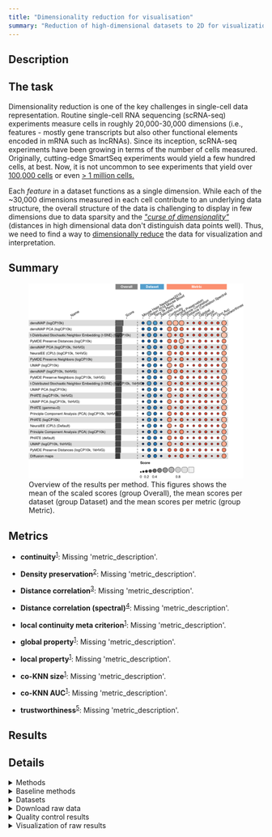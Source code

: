 ```yaml
---
title: "Dimensionality reduction for visualisation"
summary: "Reduction of high-dimensional datasets to 2D for visualization & interpretation"
---
```


<script src="index_files/libs/htmlwidgets-1.6.1/htmlwidgets.js"></script>
<link href="index_files/libs/datatables-css-0.0.0/datatables-crosstalk.css" rel="stylesheet" />
<script src="index_files/libs/datatables-binding-0.27/datatables.js"></script>
<script src="index_files/libs/jquery-3.6.0/jquery-3.6.0.min.js"></script>
<link href="index_files/libs/dt-core-1.12.1/css/jquery.dataTables.min.css" rel="stylesheet" />
<link href="index_files/libs/dt-core-1.12.1/css/jquery.dataTables.extra.css" rel="stylesheet" />
<script src="index_files/libs/dt-core-1.12.1/js/jquery.dataTables.min.js"></script>
<link href="index_files/libs/dt-ext-select-1.12.1/css/select.dataTables.min.css" rel="stylesheet" />
<script src="index_files/libs/dt-ext-select-1.12.1/js/dataTables.select.min.js"></script>
<link href="index_files/libs/dt-ext-searchpanes-1.12.1/css/searchPanes.dataTables.min.css" rel="stylesheet" />
<script src="index_files/libs/dt-ext-searchpanes-1.12.1/js/dataTables.searchPanes.min.js"></script>
<script src="index_files/libs/jszip-1.12.1/jszip.min.js"></script>
<link href="index_files/libs/dt-ext-buttons-1.12.1/css/buttons.dataTables.min.css" rel="stylesheet" />
<script src="index_files/libs/dt-ext-buttons-1.12.1/js/dataTables.buttons.min.js"></script>
<script src="index_files/libs/dt-ext-buttons-1.12.1/js/buttons.html5.min.js"></script>
<script src="index_files/libs/dt-ext-buttons-1.12.1/js/buttons.colVis.min.js"></script>
<script src="index_files/libs/dt-ext-buttons-1.12.1/js/buttons.print.min.js"></script>
<link href="index_files/libs/crosstalk-1.2.0/css/crosstalk.min.css" rel="stylesheet" />
<script src="index_files/libs/crosstalk-1.2.0/js/crosstalk.min.js"></script>
<script src="index_files/libs/kePrint-0.0.1/kePrint.js"></script>
<link href="index_files/libs/lightable-0.0.1/lightable.css" rel="stylesheet" />


## Description

## The task

Dimensionality reduction is one of the key challenges in single-cell data
representation. Routine single-cell RNA sequencing (scRNA-seq) experiments measure cells
in roughly 20,000-30,000 dimensions (i.e., features - mostly gene transcripts but also
other functional elements encoded in mRNA such as lncRNAs). Since its inception,
scRNA-seq experiments have been growing in terms of the number of cells measured.
Originally, cutting-edge SmartSeq experiments would yield a few hundred cells, at best.
Now, it is not uncommon to see experiments that yield over [100,000
cells](https://openproblems.bio/bibliography#tabula2018single) or even [\> 1 million
cells.](https://openproblems.bio/bibliography#cao2020human)

Each *feature* in a dataset functions as a single dimension. While each of the \~30,000
dimensions measured in each cell contribute to an underlying data structure, the overall
structure of the data is challenging to display in few dimensions due to data sparsity
and the [*"curse of
dimensionality"*](https://en.wikipedia.org/wiki/Curse_of_dimensionality) (distances in
high dimensional data don't distinguish data points well). Thus, we need to find a way
to [dimensionally reduce](https://en.wikipedia.org/wiki/Dimensionality_reduction) the
data for visualization and interpretation.

## Summary

<figure>
<img src="index.markdown_strict_files/figure-markdown_strict/summary-1.png" width="928" alt="Overview of the results per method. This figures shows the mean of the scaled scores (group Overall), the mean scores per dataset (group Dataset) and the mean scores per metric (group Metric)." />
<figcaption aria-hidden="true">Overview of the results per method. This figures shows the mean of the scaled scores (group Overall), the mean scores per dataset (group Dataset) and the mean scores per metric (group Metric).</figcaption>
</figure>

## Metrics

-   **continuity**<sup><a href="/bibliography#zhang2021pydrmetrics" target="_blank">1</a></sup>: Missing 'metric_description'.

<!-- -->

-   **Density preservation**<sup><a href="/bibliography#narayan2021assessing" target="_blank">2</a></sup>: Missing 'metric_description'.

<!-- -->

-   **Distance correlation**<sup><a href="/bibliography#schober2018correlation" target="_blank">3</a></sup>: Missing 'metric_description'.

<!-- -->

-   **Distance correlation (spectral)**<sup><a href="/bibliography#coifman2006diffusion" target="_blank">4</a></sup>: Missing 'metric_description'.

<!-- -->

-   **local continuity meta criterion**<sup><a href="/bibliography#zhang2021pydrmetrics" target="_blank">1</a></sup>: Missing 'metric_description'.

<!-- -->

-   **global property**<sup><a href="/bibliography#zhang2021pydrmetrics" target="_blank">1</a></sup>: Missing 'metric_description'.

<!-- -->

-   **local property**<sup><a href="/bibliography#zhang2021pydrmetrics" target="_blank">1</a></sup>: Missing 'metric_description'.

<!-- -->

-   **co-KNN size**<sup><a href="/bibliography#zhang2021pydrmetrics" target="_blank">1</a></sup>: Missing 'metric_description'.

<!-- -->

-   **co-KNN AUC**<sup><a href="/bibliography#zhang2021pydrmetrics" target="_blank">1</a></sup>: Missing 'metric_description'.

<!-- -->

-   **trustworthiness**<sup><a href="/bibliography#venna2001neighborhood" target="_blank">5</a></sup>: Missing 'metric_description'.

## Results

<div class="datatables html-widget html-fill-item-overflow-hidden html-fill-item" id="htmlwidget-08c849b43e52d8f22110" style="width:100%;height:auto;"></div>
<script type="application/json" data-for="htmlwidget-08c849b43e52d8f22110">{"x":{"filter":"none","vertical":false,"extensions":["Select","SearchPanes","Buttons"],"caption":"<caption>Results table of the scores per method, dataset and metric (after scaling). Use the filters to make a custom subselection of methods and datasets. The \"Overall mean\" dataset is the mean value across all datasets.<\/caption>","data":[["densMAP (logCP10k) <sup><a href=\"/bibliography#narayan2021assessing\" target=\"_blank\">2<\/a><\/sup>","densMAP (logCP10k) <sup><a href=\"/bibliography#narayan2021assessing\" target=\"_blank\">2<\/a><\/sup>","Principle Component Analysis (PCA) (logCP10k, 1kHVG) <sup><a href=\"/bibliography#pearson1901pca\" target=\"_blank\">6<\/a><\/sup>","NeuralEE (CPU) (logCP10k, 1kHVG) <sup><a href=\"/bibliography#xiong2020neuralee\" target=\"_blank\">7<\/a><\/sup>","densMAP (logCP10k) <sup><a href=\"/bibliography#narayan2021assessing\" target=\"_blank\">2<\/a><\/sup>","PyMDE Preserve Distances (logCP10k) <sup><a href=\"/bibliography#agrawal2021mde\" target=\"_blank\">8<\/a><\/sup>","densMAP PCA (logCP10k, 1kHVG) <sup><a href=\"/bibliography#narayan2021assessing\" target=\"_blank\">2<\/a><\/sup>","densMAP PCA (logCP10k) <sup><a href=\"/bibliography#narayan2021assessing\" target=\"_blank\">2<\/a><\/sup>","t-Distributed Stochastic Neighbor Embedding (t-SNE) (logCP10k, 1kHVG) <sup><a href=\"/bibliography#vandermaaten2008visualizing\" target=\"_blank\">9<\/a><\/sup>","densMAP PCA (logCP10k, 1kHVG) <sup><a href=\"/bibliography#narayan2021assessing\" target=\"_blank\">2<\/a><\/sup>","PyMDE Preserve Distances (logCP10k) <sup><a href=\"/bibliography#agrawal2021mde\" target=\"_blank\">8<\/a><\/sup>","densMAP PCA (logCP10k) <sup><a href=\"/bibliography#narayan2021assessing\" target=\"_blank\">2<\/a><\/sup>","densMAP (logCP10k, 1kHVG) <sup><a href=\"/bibliography#narayan2021assessing\" target=\"_blank\">2<\/a><\/sup>","densMAP (logCP10k) <sup><a href=\"/bibliography#narayan2021assessing\" target=\"_blank\">2<\/a><\/sup>","PHATE (logCP10k, 1kHVG) <sup><a href=\"/bibliography#moon2019visualizing\" target=\"_blank\">10<\/a><\/sup>","PyMDE Preserve Neighbors (logCP10k) <sup><a href=\"/bibliography#agrawal2021mde\" target=\"_blank\">8<\/a><\/sup>","UMAP (logCP10k) <sup><a href=\"/bibliography#mcinnes2018umap\" target=\"_blank\">11<\/a><\/sup>","PyMDE Preserve Neighbors (logCP10k, 1kHVG) <sup><a href=\"/bibliography#agrawal2021mde\" target=\"_blank\">8<\/a><\/sup>","Principle Component Analysis (PCA) (logCP10k) <sup><a href=\"/bibliography#pearson1901pca\" target=\"_blank\">6<\/a><\/sup>","UMAP PCA (logCP10k, 1kHVG) <sup><a href=\"/bibliography#mcinnes2018umap\" target=\"_blank\">11<\/a><\/sup>","t-Distributed Stochastic Neighbor Embedding (t-SNE) (logCP10k) <sup><a href=\"/bibliography#vandermaaten2008visualizing\" target=\"_blank\">9<\/a><\/sup>","NeuralEE (CPU) (Default) <sup><a href=\"/bibliography#xiong2020neuralee\" target=\"_blank\">7<\/a><\/sup>","UMAP PCA (logCP10k) <sup><a href=\"/bibliography#mcinnes2018umap\" target=\"_blank\">11<\/a><\/sup>","densMAP (logCP10k, 1kHVG) <sup><a href=\"/bibliography#narayan2021assessing\" target=\"_blank\">2<\/a><\/sup>","PHATE (logCP10k, 1kHVG) <sup><a href=\"/bibliography#moon2019visualizing\" target=\"_blank\">10<\/a><\/sup>","densMAP PCA (logCP10k) <sup><a href=\"/bibliography#narayan2021assessing\" target=\"_blank\">2<\/a><\/sup>","PHATE (gamma=0) <sup><a href=\"/bibliography#moon2019visualizing\" target=\"_blank\">10<\/a><\/sup>","PHATE (logCP10k) <sup><a href=\"/bibliography#moon2019visualizing\" target=\"_blank\">10<\/a><\/sup>","PHATE (default) <sup><a href=\"/bibliography#moon2019visualizing\" target=\"_blank\">10<\/a><\/sup>","t-Distributed Stochastic Neighbor Embedding (t-SNE) (logCP10k) <sup><a href=\"/bibliography#vandermaaten2008visualizing\" target=\"_blank\">9<\/a><\/sup>","PHATE (gamma=0) <sup><a href=\"/bibliography#moon2019visualizing\" target=\"_blank\">10<\/a><\/sup>","t-Distributed Stochastic Neighbor Embedding (t-SNE) (logCP10k) <sup><a href=\"/bibliography#vandermaaten2008visualizing\" target=\"_blank\">9<\/a><\/sup>","UMAP PCA (logCP10k) <sup><a href=\"/bibliography#mcinnes2018umap\" target=\"_blank\">11<\/a><\/sup>","PyMDE Preserve Neighbors (logCP10k, 1kHVG) <sup><a href=\"/bibliography#agrawal2021mde\" target=\"_blank\">8<\/a><\/sup>","densMAP PCA (logCP10k, 1kHVG) <sup><a href=\"/bibliography#narayan2021assessing\" target=\"_blank\">2<\/a><\/sup>","densMAP PCA (logCP10k) <sup><a href=\"/bibliography#narayan2021assessing\" target=\"_blank\">2<\/a><\/sup>","UMAP (logCP10k) <sup><a href=\"/bibliography#mcinnes2018umap\" target=\"_blank\">11<\/a><\/sup>","UMAP PCA (logCP10k, 1kHVG) <sup><a href=\"/bibliography#mcinnes2018umap\" target=\"_blank\">11<\/a><\/sup>","PHATE (logCP10k) <sup><a href=\"/bibliography#moon2019visualizing\" target=\"_blank\">10<\/a><\/sup>","densMAP (logCP10k, 1kHVG) <sup><a href=\"/bibliography#narayan2021assessing\" target=\"_blank\">2<\/a><\/sup>","PHATE (gamma=0) <sup><a href=\"/bibliography#moon2019visualizing\" target=\"_blank\">10<\/a><\/sup>","NeuralEE (CPU) (logCP10k, 1kHVG) <sup><a href=\"/bibliography#xiong2020neuralee\" target=\"_blank\">7<\/a><\/sup>","PyMDE Preserve Neighbors (logCP10k) <sup><a href=\"/bibliography#agrawal2021mde\" target=\"_blank\">8<\/a><\/sup>","UMAP (logCP10k, 1kHVG) <sup><a href=\"/bibliography#mcinnes2018umap\" target=\"_blank\">11<\/a><\/sup>","t-Distributed Stochastic Neighbor Embedding (t-SNE) (logCP10k, 1kHVG) <sup><a href=\"/bibliography#vandermaaten2008visualizing\" target=\"_blank\">9<\/a><\/sup>","PHATE (default) <sup><a href=\"/bibliography#moon2019visualizing\" target=\"_blank\">10<\/a><\/sup>","NeuralEE (CPU) (logCP10k, 1kHVG) <sup><a href=\"/bibliography#xiong2020neuralee\" target=\"_blank\">7<\/a><\/sup>","PyMDE Preserve Neighbors (logCP10k, 1kHVG) <sup><a href=\"/bibliography#agrawal2021mde\" target=\"_blank\">8<\/a><\/sup>","Principle Component Analysis (PCA) (logCP10k) <sup><a href=\"/bibliography#pearson1901pca\" target=\"_blank\">6<\/a><\/sup>","PyMDE Preserve Neighbors (logCP10k) <sup><a href=\"/bibliography#agrawal2021mde\" target=\"_blank\">8<\/a><\/sup>","PyMDE Preserve Distances (logCP10k, 1kHVG) <sup><a href=\"/bibliography#agrawal2021mde\" target=\"_blank\">8<\/a><\/sup>","PHATE (logCP10k, 1kHVG) <sup><a href=\"/bibliography#moon2019visualizing\" target=\"_blank\">10<\/a><\/sup>","PyMDE Preserve Distances (logCP10k, 1kHVG) <sup><a href=\"/bibliography#agrawal2021mde\" target=\"_blank\">8<\/a><\/sup>","UMAP (logCP10k, 1kHVG) <sup><a href=\"/bibliography#mcinnes2018umap\" target=\"_blank\">11<\/a><\/sup>","PHATE (default) <sup><a href=\"/bibliography#moon2019visualizing\" target=\"_blank\">10<\/a><\/sup>","PyMDE Preserve Distances (logCP10k) <sup><a href=\"/bibliography#agrawal2021mde\" target=\"_blank\">8<\/a><\/sup>","densMAP PCA (logCP10k, 1kHVG) <sup><a href=\"/bibliography#narayan2021assessing\" target=\"_blank\">2<\/a><\/sup>","NeuralEE (CPU) (Default) <sup><a href=\"/bibliography#xiong2020neuralee\" target=\"_blank\">7<\/a><\/sup>","PyMDE Preserve Distances (logCP10k, 1kHVG) <sup><a href=\"/bibliography#agrawal2021mde\" target=\"_blank\">8<\/a><\/sup>","UMAP PCA (logCP10k) <sup><a href=\"/bibliography#mcinnes2018umap\" target=\"_blank\">11<\/a><\/sup>","t-Distributed Stochastic Neighbor Embedding (t-SNE) (logCP10k) <sup><a href=\"/bibliography#vandermaaten2008visualizing\" target=\"_blank\">9<\/a><\/sup>","t-Distributed Stochastic Neighbor Embedding (t-SNE) (logCP10k, 1kHVG) <sup><a href=\"/bibliography#vandermaaten2008visualizing\" target=\"_blank\">9<\/a><\/sup>","Diffusion maps <sup><a href=\"/bibliography#coifman2006diffusion\" target=\"_blank\">4<\/a><\/sup>","Diffusion maps <sup><a href=\"/bibliography#coifman2006diffusion\" target=\"_blank\">4<\/a><\/sup>","Principle Component Analysis (PCA) (logCP10k, 1kHVG) <sup><a href=\"/bibliography#pearson1901pca\" target=\"_blank\">6<\/a><\/sup>","densMAP (logCP10k, 1kHVG) <sup><a href=\"/bibliography#narayan2021assessing\" target=\"_blank\">2<\/a><\/sup>","UMAP (logCP10k) <sup><a href=\"/bibliography#mcinnes2018umap\" target=\"_blank\">11<\/a><\/sup>","UMAP PCA (logCP10k, 1kHVG) <sup><a href=\"/bibliography#mcinnes2018umap\" target=\"_blank\">11<\/a><\/sup>","UMAP (logCP10k, 1kHVG) <sup><a href=\"/bibliography#mcinnes2018umap\" target=\"_blank\">11<\/a><\/sup>","NeuralEE (CPU) (logCP10k, 1kHVG) <sup><a href=\"/bibliography#xiong2020neuralee\" target=\"_blank\">7<\/a><\/sup>","Diffusion maps <sup><a href=\"/bibliography#coifman2006diffusion\" target=\"_blank\">4<\/a><\/sup>","PyMDE Preserve Neighbors (logCP10k, 1kHVG) <sup><a href=\"/bibliography#agrawal2021mde\" target=\"_blank\">8<\/a><\/sup>","t-Distributed Stochastic Neighbor Embedding (t-SNE) (logCP10k, 1kHVG) <sup><a href=\"/bibliography#vandermaaten2008visualizing\" target=\"_blank\">9<\/a><\/sup>","PyMDE Preserve Neighbors (logCP10k) <sup><a href=\"/bibliography#agrawal2021mde\" target=\"_blank\">8<\/a><\/sup>","UMAP (logCP10k) <sup><a href=\"/bibliography#mcinnes2018umap\" target=\"_blank\">11<\/a><\/sup>","UMAP PCA (logCP10k) <sup><a href=\"/bibliography#mcinnes2018umap\" target=\"_blank\">11<\/a><\/sup>","PHATE (logCP10k, 1kHVG) <sup><a href=\"/bibliography#moon2019visualizing\" target=\"_blank\">10<\/a><\/sup>","UMAP PCA (logCP10k, 1kHVG) <sup><a href=\"/bibliography#mcinnes2018umap\" target=\"_blank\">11<\/a><\/sup>","PHATE (logCP10k) <sup><a href=\"/bibliography#moon2019visualizing\" target=\"_blank\">10<\/a><\/sup>","Principle Component Analysis (PCA) (logCP10k, 1kHVG) <sup><a href=\"/bibliography#pearson1901pca\" target=\"_blank\">6<\/a><\/sup>","PHATE (gamma=0) <sup><a href=\"/bibliography#moon2019visualizing\" target=\"_blank\">10<\/a><\/sup>","PyMDE Preserve Distances (logCP10k) <sup><a href=\"/bibliography#agrawal2021mde\" target=\"_blank\">8<\/a><\/sup>","Principle Component Analysis (PCA) (logCP10k, 1kHVG) <sup><a href=\"/bibliography#pearson1901pca\" target=\"_blank\">6<\/a><\/sup>","Principle Component Analysis (PCA) (logCP10k) <sup><a href=\"/bibliography#pearson1901pca\" target=\"_blank\">6<\/a><\/sup>","UMAP (logCP10k, 1kHVG) <sup><a href=\"/bibliography#mcinnes2018umap\" target=\"_blank\">11<\/a><\/sup>","PyMDE Preserve Distances (logCP10k, 1kHVG) <sup><a href=\"/bibliography#agrawal2021mde\" target=\"_blank\">8<\/a><\/sup>","NeuralEE (CPU) (Default) <sup><a href=\"/bibliography#xiong2020neuralee\" target=\"_blank\">7<\/a><\/sup>","Principle Component Analysis (PCA) (logCP10k) <sup><a href=\"/bibliography#pearson1901pca\" target=\"_blank\">6<\/a><\/sup>","PHATE (default) <sup><a href=\"/bibliography#moon2019visualizing\" target=\"_blank\">10<\/a><\/sup>","NeuralEE (CPU) (Default) <sup><a href=\"/bibliography#xiong2020neuralee\" target=\"_blank\">7<\/a><\/sup>","PHATE (logCP10k) <sup><a href=\"/bibliography#moon2019visualizing\" target=\"_blank\">10<\/a><\/sup>","Diffusion maps <sup><a href=\"/bibliography#coifman2006diffusion\" target=\"_blank\">4<\/a><\/sup>","densMAP (logCP10k) <sup><a href=\"/bibliography#narayan2021assessing\" target=\"_blank\">2<\/a><\/sup>","densMAP PCA (logCP10k) <sup><a href=\"/bibliography#narayan2021assessing\" target=\"_blank\">2<\/a><\/sup>","PyMDE Preserve Distances (logCP10k) <sup><a href=\"/bibliography#agrawal2021mde\" target=\"_blank\">8<\/a><\/sup>","t-Distributed Stochastic Neighbor Embedding (t-SNE) (logCP10k) <sup><a href=\"/bibliography#vandermaaten2008visualizing\" target=\"_blank\">9<\/a><\/sup>","UMAP (logCP10k) <sup><a href=\"/bibliography#mcinnes2018umap\" target=\"_blank\">11<\/a><\/sup>","t-Distributed Stochastic Neighbor Embedding (t-SNE) (logCP10k, 1kHVG) <sup><a href=\"/bibliography#vandermaaten2008visualizing\" target=\"_blank\">9<\/a><\/sup>","PyMDE Preserve Neighbors (logCP10k) <sup><a href=\"/bibliography#agrawal2021mde\" target=\"_blank\">8<\/a><\/sup>","PyMDE Preserve Neighbors (logCP10k, 1kHVG) <sup><a href=\"/bibliography#agrawal2021mde\" target=\"_blank\">8<\/a><\/sup>","NeuralEE (CPU) (logCP10k, 1kHVG) <sup><a href=\"/bibliography#xiong2020neuralee\" target=\"_blank\">7<\/a><\/sup>","UMAP PCA (logCP10k) <sup><a href=\"/bibliography#mcinnes2018umap\" target=\"_blank\">11<\/a><\/sup>","densMAP (logCP10k, 1kHVG) <sup><a href=\"/bibliography#narayan2021assessing\" target=\"_blank\">2<\/a><\/sup>","UMAP PCA (logCP10k, 1kHVG) <sup><a href=\"/bibliography#mcinnes2018umap\" target=\"_blank\">11<\/a><\/sup>","UMAP (logCP10k, 1kHVG) <sup><a href=\"/bibliography#mcinnes2018umap\" target=\"_blank\">11<\/a><\/sup>","densMAP PCA (logCP10k, 1kHVG) <sup><a href=\"/bibliography#narayan2021assessing\" target=\"_blank\">2<\/a><\/sup>","PyMDE Preserve Distances (logCP10k, 1kHVG) <sup><a href=\"/bibliography#agrawal2021mde\" target=\"_blank\">8<\/a><\/sup>","NeuralEE (CPU) (Default) <sup><a href=\"/bibliography#xiong2020neuralee\" target=\"_blank\">7<\/a><\/sup>","Principle Component Analysis (PCA) (logCP10k) <sup><a href=\"/bibliography#pearson1901pca\" target=\"_blank\">6<\/a><\/sup>","PHATE (logCP10k, 1kHVG) <sup><a href=\"/bibliography#moon2019visualizing\" target=\"_blank\">10<\/a><\/sup>","Principle Component Analysis (PCA) (logCP10k, 1kHVG) <sup><a href=\"/bibliography#pearson1901pca\" target=\"_blank\">6<\/a><\/sup>","PHATE (gamma=0) <sup><a href=\"/bibliography#moon2019visualizing\" target=\"_blank\">10<\/a><\/sup>","PHATE (logCP10k) <sup><a href=\"/bibliography#moon2019visualizing\" target=\"_blank\">10<\/a><\/sup>","PHATE (default) <sup><a href=\"/bibliography#moon2019visualizing\" target=\"_blank\">10<\/a><\/sup>","Diffusion maps <sup><a href=\"/bibliography#coifman2006diffusion\" target=\"_blank\">4<\/a><\/sup>"],["Zebrafish <sup><a href=\"/bibliography#wagner2018single\" target=\"_blank\">12<\/a><\/sup>","Mouse myeloid lineage differentiation <sup><a href=\"/bibliography#olsson2016single\" target=\"_blank\">13<\/a><\/sup>","Mouse myeloid lineage differentiation <sup><a href=\"/bibliography#olsson2016single\" target=\"_blank\">13<\/a><\/sup>","Mouse myeloid lineage differentiation <sup><a href=\"/bibliography#olsson2016single\" target=\"_blank\">13<\/a><\/sup>","5k Peripheral blood mononuclear cells <sup><a href=\"/bibliography#10x2019pbmc\" target=\"_blank\">14<\/a><\/sup>","Zebrafish <sup><a href=\"/bibliography#wagner2018single\" target=\"_blank\">12<\/a><\/sup>","Zebrafish <sup><a href=\"/bibliography#wagner2018single\" target=\"_blank\">12<\/a><\/sup>","Zebrafish <sup><a href=\"/bibliography#wagner2018single\" target=\"_blank\">12<\/a><\/sup>","Mouse myeloid lineage differentiation <sup><a href=\"/bibliography#olsson2016single\" target=\"_blank\">13<\/a><\/sup>","Mouse myeloid lineage differentiation <sup><a href=\"/bibliography#olsson2016single\" target=\"_blank\">13<\/a><\/sup>","5k Peripheral blood mononuclear cells <sup><a href=\"/bibliography#10x2019pbmc\" target=\"_blank\">14<\/a><\/sup>","5k Peripheral blood mononuclear cells <sup><a href=\"/bibliography#10x2019pbmc\" target=\"_blank\">14<\/a><\/sup>","Zebrafish <sup><a href=\"/bibliography#wagner2018single\" target=\"_blank\">12<\/a><\/sup>","Overall mean","Mouse myeloid lineage differentiation <sup><a href=\"/bibliography#olsson2016single\" target=\"_blank\">13<\/a><\/sup>","Mouse myeloid lineage differentiation <sup><a href=\"/bibliography#olsson2016single\" target=\"_blank\">13<\/a><\/sup>","Mouse myeloid lineage differentiation <sup><a href=\"/bibliography#olsson2016single\" target=\"_blank\">13<\/a><\/sup>","Mouse myeloid lineage differentiation <sup><a href=\"/bibliography#olsson2016single\" target=\"_blank\">13<\/a><\/sup>","5k Peripheral blood mononuclear cells <sup><a href=\"/bibliography#10x2019pbmc\" target=\"_blank\">14<\/a><\/sup>","Mouse myeloid lineage differentiation <sup><a href=\"/bibliography#olsson2016single\" target=\"_blank\">13<\/a><\/sup>","Mouse myeloid lineage differentiation <sup><a href=\"/bibliography#olsson2016single\" target=\"_blank\">13<\/a><\/sup>","Mouse myeloid lineage differentiation <sup><a href=\"/bibliography#olsson2016single\" target=\"_blank\">13<\/a><\/sup>","Mouse myeloid lineage differentiation <sup><a href=\"/bibliography#olsson2016single\" target=\"_blank\">13<\/a><\/sup>","5k Peripheral blood mononuclear cells <sup><a href=\"/bibliography#10x2019pbmc\" target=\"_blank\">14<\/a><\/sup>","Zebrafish <sup><a href=\"/bibliography#wagner2018single\" target=\"_blank\">12<\/a><\/sup>","Mouse myeloid lineage differentiation <sup><a href=\"/bibliography#olsson2016single\" target=\"_blank\">13<\/a><\/sup>","Mouse myeloid lineage differentiation <sup><a href=\"/bibliography#olsson2016single\" target=\"_blank\">13<\/a><\/sup>","Mouse myeloid lineage differentiation <sup><a href=\"/bibliography#olsson2016single\" target=\"_blank\">13<\/a><\/sup>","Mouse myeloid lineage differentiation <sup><a href=\"/bibliography#olsson2016single\" target=\"_blank\">13<\/a><\/sup>","5k Peripheral blood mononuclear cells <sup><a href=\"/bibliography#10x2019pbmc\" target=\"_blank\">14<\/a><\/sup>","Zebrafish <sup><a href=\"/bibliography#wagner2018single\" target=\"_blank\">12<\/a><\/sup>","Zebrafish <sup><a href=\"/bibliography#wagner2018single\" target=\"_blank\">12<\/a><\/sup>","5k Peripheral blood mononuclear cells <sup><a href=\"/bibliography#10x2019pbmc\" target=\"_blank\">14<\/a><\/sup>","Zebrafish <sup><a href=\"/bibliography#wagner2018single\" target=\"_blank\">12<\/a><\/sup>","5k Peripheral blood mononuclear cells <sup><a href=\"/bibliography#10x2019pbmc\" target=\"_blank\">14<\/a><\/sup>","Overall mean","5k Peripheral blood mononuclear cells <sup><a href=\"/bibliography#10x2019pbmc\" target=\"_blank\">14<\/a><\/sup>","Zebrafish <sup><a href=\"/bibliography#wagner2018single\" target=\"_blank\">12<\/a><\/sup>","5k Peripheral blood mononuclear cells <sup><a href=\"/bibliography#10x2019pbmc\" target=\"_blank\">14<\/a><\/sup>","Mouse myeloid lineage differentiation <sup><a href=\"/bibliography#olsson2016single\" target=\"_blank\">13<\/a><\/sup>","5k Peripheral blood mononuclear cells <sup><a href=\"/bibliography#10x2019pbmc\" target=\"_blank\">14<\/a><\/sup>","5k Peripheral blood mononuclear cells <sup><a href=\"/bibliography#10x2019pbmc\" target=\"_blank\">14<\/a><\/sup>","5k Peripheral blood mononuclear cells <sup><a href=\"/bibliography#10x2019pbmc\" target=\"_blank\">14<\/a><\/sup>","Zebrafish <sup><a href=\"/bibliography#wagner2018single\" target=\"_blank\">12<\/a><\/sup>","Zebrafish <sup><a href=\"/bibliography#wagner2018single\" target=\"_blank\">12<\/a><\/sup>","Zebrafish <sup><a href=\"/bibliography#wagner2018single\" target=\"_blank\">12<\/a><\/sup>","Zebrafish <sup><a href=\"/bibliography#wagner2018single\" target=\"_blank\">12<\/a><\/sup>","5k Peripheral blood mononuclear cells <sup><a href=\"/bibliography#10x2019pbmc\" target=\"_blank\">14<\/a><\/sup>","Zebrafish <sup><a href=\"/bibliography#wagner2018single\" target=\"_blank\">12<\/a><\/sup>","Zebrafish <sup><a href=\"/bibliography#wagner2018single\" target=\"_blank\">12<\/a><\/sup>","Mouse myeloid lineage differentiation <sup><a href=\"/bibliography#olsson2016single\" target=\"_blank\">13<\/a><\/sup>","5k Peripheral blood mononuclear cells <sup><a href=\"/bibliography#10x2019pbmc\" target=\"_blank\">14<\/a><\/sup>","5k Peripheral blood mononuclear cells <sup><a href=\"/bibliography#10x2019pbmc\" target=\"_blank\">14<\/a><\/sup>","5k Peripheral blood mononuclear cells <sup><a href=\"/bibliography#10x2019pbmc\" target=\"_blank\">14<\/a><\/sup>","5k Peripheral blood mononuclear cells <sup><a href=\"/bibliography#10x2019pbmc\" target=\"_blank\">14<\/a><\/sup>","Overall mean","Overall mean","5k Peripheral blood mononuclear cells <sup><a href=\"/bibliography#10x2019pbmc\" target=\"_blank\">14<\/a><\/sup>","Zebrafish <sup><a href=\"/bibliography#wagner2018single\" target=\"_blank\">12<\/a><\/sup>","Zebrafish <sup><a href=\"/bibliography#wagner2018single\" target=\"_blank\">12<\/a><\/sup>","Overall mean","5k Peripheral blood mononuclear cells <sup><a href=\"/bibliography#10x2019pbmc\" target=\"_blank\">14<\/a><\/sup>","Zebrafish <sup><a href=\"/bibliography#wagner2018single\" target=\"_blank\">12<\/a><\/sup>","5k Peripheral blood mononuclear cells <sup><a href=\"/bibliography#10x2019pbmc\" target=\"_blank\">14<\/a><\/sup>","5k Peripheral blood mononuclear cells <sup><a href=\"/bibliography#10x2019pbmc\" target=\"_blank\">14<\/a><\/sup>","Overall mean","Zebrafish <sup><a href=\"/bibliography#wagner2018single\" target=\"_blank\">12<\/a><\/sup>","5k Peripheral blood mononuclear cells <sup><a href=\"/bibliography#10x2019pbmc\" target=\"_blank\">14<\/a><\/sup>","Mouse myeloid lineage differentiation <sup><a href=\"/bibliography#olsson2016single\" target=\"_blank\">13<\/a><\/sup>","Overall mean","Mouse myeloid lineage differentiation <sup><a href=\"/bibliography#olsson2016single\" target=\"_blank\">13<\/a><\/sup>","Overall mean","Overall mean","Overall mean","Overall mean","Overall mean","Overall mean","Overall mean","Zebrafish <sup><a href=\"/bibliography#wagner2018single\" target=\"_blank\">12<\/a><\/sup>","Zebrafish <sup><a href=\"/bibliography#wagner2018single\" target=\"_blank\">12<\/a><\/sup>","Overall mean","Mouse myeloid lineage differentiation <sup><a href=\"/bibliography#olsson2016single\" target=\"_blank\">13<\/a><\/sup>","Overall mean","Mouse myeloid lineage differentiation <sup><a href=\"/bibliography#olsson2016single\" target=\"_blank\">13<\/a><\/sup>","Overall mean","Overall mean","Overall mean","Overall mean","Overall mean","Zebrafish <sup><a href=\"/bibliography#wagner2018single\" target=\"_blank\">12<\/a><\/sup>","Overall mean","Overall mean","Mouse hematopoietic stem cell differentiation <sup><a href=\"/bibliography#nestorowa2016single\" target=\"_blank\">15<\/a><\/sup>","Mouse hematopoietic stem cell differentiation <sup><a href=\"/bibliography#nestorowa2016single\" target=\"_blank\">15<\/a><\/sup>","Mouse hematopoietic stem cell differentiation <sup><a href=\"/bibliography#nestorowa2016single\" target=\"_blank\">15<\/a><\/sup>","Mouse hematopoietic stem cell differentiation <sup><a href=\"/bibliography#nestorowa2016single\" target=\"_blank\">15<\/a><\/sup>","Mouse hematopoietic stem cell differentiation <sup><a href=\"/bibliography#nestorowa2016single\" target=\"_blank\">15<\/a><\/sup>","Mouse hematopoietic stem cell differentiation <sup><a href=\"/bibliography#nestorowa2016single\" target=\"_blank\">15<\/a><\/sup>","Mouse hematopoietic stem cell differentiation <sup><a href=\"/bibliography#nestorowa2016single\" target=\"_blank\">15<\/a><\/sup>","Mouse hematopoietic stem cell differentiation <sup><a href=\"/bibliography#nestorowa2016single\" target=\"_blank\">15<\/a><\/sup>","Mouse hematopoietic stem cell differentiation <sup><a href=\"/bibliography#nestorowa2016single\" target=\"_blank\">15<\/a><\/sup>","Mouse hematopoietic stem cell differentiation <sup><a href=\"/bibliography#nestorowa2016single\" target=\"_blank\">15<\/a><\/sup>","Mouse hematopoietic stem cell differentiation <sup><a href=\"/bibliography#nestorowa2016single\" target=\"_blank\">15<\/a><\/sup>","Mouse hematopoietic stem cell differentiation <sup><a href=\"/bibliography#nestorowa2016single\" target=\"_blank\">15<\/a><\/sup>","Mouse hematopoietic stem cell differentiation <sup><a href=\"/bibliography#nestorowa2016single\" target=\"_blank\">15<\/a><\/sup>","Mouse hematopoietic stem cell differentiation <sup><a href=\"/bibliography#nestorowa2016single\" target=\"_blank\">15<\/a><\/sup>","Mouse hematopoietic stem cell differentiation <sup><a href=\"/bibliography#nestorowa2016single\" target=\"_blank\">15<\/a><\/sup>","Mouse hematopoietic stem cell differentiation <sup><a href=\"/bibliography#nestorowa2016single\" target=\"_blank\">15<\/a><\/sup>","Mouse hematopoietic stem cell differentiation <sup><a href=\"/bibliography#nestorowa2016single\" target=\"_blank\">15<\/a><\/sup>","Mouse hematopoietic stem cell differentiation <sup><a href=\"/bibliography#nestorowa2016single\" target=\"_blank\">15<\/a><\/sup>","Mouse hematopoietic stem cell differentiation <sup><a href=\"/bibliography#nestorowa2016single\" target=\"_blank\">15<\/a><\/sup>","Mouse hematopoietic stem cell differentiation <sup><a href=\"/bibliography#nestorowa2016single\" target=\"_blank\">15<\/a><\/sup>","Mouse hematopoietic stem cell differentiation <sup><a href=\"/bibliography#nestorowa2016single\" target=\"_blank\">15<\/a><\/sup>","Mouse hematopoietic stem cell differentiation <sup><a href=\"/bibliography#nestorowa2016single\" target=\"_blank\">15<\/a><\/sup>","Mouse hematopoietic stem cell differentiation <sup><a href=\"/bibliography#nestorowa2016single\" target=\"_blank\">15<\/a><\/sup>"],[0.545047295621359,0.506490527537706,0.481582494288093,0.473426291002834,0.465242304465696,0.457950039745393,0.456141641462576,0.447590229299205,0.445028388754523,0.443646131985656,0.441688684280695,0.439462273888756,0.43211805491082,0.431792633699819,0.42907946962985,0.427394747796049,0.42604574529851,0.42428121254362,0.423902897363383,0.41865037568175,0.418412331551172,0.417878641835099,0.414726798161101,0.410098970191979,0.403777103995067,0.402771972957809,0.401591214239062,0.400741322700206,0.397406751251203,0.39252062988052,0.386521868229543,0.382967710760787,0.380610349803942,0.377515384462661,0.37714840164718,0.374486024729612,0.373753937769071,0.372466944553195,0.370931751032348,0.37086004020614,0.370837968342482,0.368584915902452,0.364662682561599,0.360038533081525,0.357475444164895,0.357140569155466,0.355825188594743,0.354920979412259,0.353425914670037,0.351015717661627,0.35061485017506,0.350596422803734,0.349424581156481,0.348394838827954,0.346575515149468,0.345772521192122,0.343005075994585,0.342401152019028,0.34067658674673,0.340355323325465,0.340317856630798,0.338051812290152,0.336122157194542,0.335741623687659,0.33226191035454,0.330583620162941,0.329525390400259,0.328583866808462,0.328369906931026,0.32807737811202,0.321877550741657,0.318671813285351,0.318253701431948,0.317692697841741,0.317350606177526,0.311803788748587,0.308707265507851,0.306054082238189,0.301193357675007,0.298802759515613,0.298102991640922,0.29226971183752,0.289791285018683,0.284728049338314,0.284344991999951,0.283664820724221,0.282190986312087,0.279763444179052,0.279126786720509,0.278691494048684,0.274881615328941,0.228256548680625,0.210390407174513,0.208119622772679,0.19118164890488,0.167370754330714,0.140077351242265,0.132459160518222,0.12769764334769,0.117969676722864,0.114473116948052,0.111522683703842,0.109257415342824,0.104515141909347,0.100576689159299,0.0950841288829295,0.0939432648186151,0.0897926573455349,0.0569969153444722,0.0513760656027528,0.0465179759164838,0.0334609157526023,0.0266600299082014,0.0153843113259017,-0.0807151369013563],[null,0.96656458521664,0.935172081685106,0.925581839332488,0.839805850698596,null,null,null,0.949244219718033,0.94872433805558,0.792618831673494,0.840648285969583,null,null,0.942253100732949,0.958943738375145,0.95964000082634,0.947708225143381,0.788661531086708,0.945563588622442,0.963003061018777,0.966194869427639,0.950890915320837,0.814885139951178,null,0.958922794937387,0.946586967625292,0.946082757923066,0.943830982183118,0.815224028188735,null,null,0.832351629608203,null,0.799848313540207,null,0.848856718451779,null,0.834764861029562,0.927197333487204,0.820686593001792,0.809155066497394,0.83933103866766,null,null,null,null,0.808658504108793,null,null,0.533626826406683,0.771612534056944,0.747793267065869,0.789647501623004,0.797382120655965,null,null,0.707297963812813,null,null,null,0.793869206563925,null,0.169201645232276,0.76934393824024,null,null,0.792810699107171,0.921059766445051,null,0.62002563077859,null,null,null,null,null,null,null,null,null,null,0.736786008643798,null,0.930632627169053,null,null,null,null,null,null,null,null,0.475269924171352,0.256791024006199,0.347310403042783,0.28203879085346,0.466496128714359,0.287772483391473,0.235864761360775,0.279240920555236,0.319094404901645,0.122208101988806,0.205646065583526,0.256570787221121,0.268232459564693,0.173099467916094,0.171041938466826,0.344628525974223,0.188571264484351,0.264918828684069,0.190554026654201,0.17224012681184,0.266254820475558,0.184213601727325,-0.292860723445077],[0.786899130085512,0.295535077895018,0.358457763190205,0.0762410697073398,0.861316734886938,0.0992096258435234,0.267333269980721,0.422535951858076,-0.161031488008116,0.255236869526638,0.550121352381872,0.715088513744556,0.322031493105552,0.658714128201135,0.109222092848067,-0.122721079006181,-0.0600016532171973,-0.228513575573001,0.50526789959117,-0.140792238952583,-0.0248152475101115,-0.198875486579967,0.105176337510045,0.659609003016246,0.0512296018007089,0.105707106568165,0.0529742552255796,0.176770161844501,0.225966558218938,0.187435343427335,0.103637422345763,0.0218184609829134,0.172353516003528,-0.0332858694019941,0.552778860062162,0.480497967569215,0.0423308287140755,-0.0416834646427985,0.19414568527902,0.239915358243169,0.293802090773458,0.346870688159684,0.149789506540913,-0.000113246002858716,0.0313622196106029,0.081076454940781,0.082221326563081,0.176340256869872,-0.0160674050571678,-0.0492428296404758,0.375706871089966,0.173240642379364,0.342900934479771,0.113707976652226,0.316349134438298,0.313607024250231,0.345944831055626,0.0420804029302081,0.0996392026915216,-0.060353176088196,0.148448135728062,0.28922278467347,-0.0107282957802547,0.204722405209282,0.260358865490829,0.397167684990109,0.104065196945514,0.148921962639585,-0.212010964625805,0.178384258691513,0.206897107798471,0.0405870798772639,0.0953302336097512,0.0460863981561252,0.123433366915171,0.0826067478081217,0.0162818512692867,0.0309630709924326,-0.0174166387966451,0.0854182497800575,0.0597529930847659,0.268711998637049,0.192554140937465,-0.137655501237149,0.0164817011729319,0.251420610335601,-0.0271713311898404,0.0546318444045025,0.0644971361472979,-0.0988090594886735,-0.0316163673260156,-0.0237951972808861,0.691105569937072,0.678660298106062,0.336385120138478,0.40935398601211,0.407339095218291,0.221767418163049,0.206519994730244,0.247807507614178,0.208203950335949,0.11325031380711,0.367114885595471,0.157406024925527,0.164343038668165,0.308430324652983,0.187435433081144,0.146918818379071,-0.133017615678844,-0.268564931950992,0.0659816852887672,-0.211401796005737,-0.479964677630938,-0.365403603008825,-0.496072006351042],[0.770719967375606,0.531644147944968,0.35283284021195,0.550307830194078,0.790670493299562,0.96041275416021,0.663635244801901,0.549263624811916,0.445541703541543,0.32230240980364,0.821119653975706,0.503631208695805,0.60501618075261,0.60278741935949,0.396579219531495,0.433613815712972,0.385834061520868,0.441178653202959,0.805204449534709,0.445787748055924,0.26158040229204,0.415980665664708,0.293002791825264,0.428189586957423,0.688024525036355,0.221989313122272,0.36407503995373,0.322221930094562,0.326733824056883,0.595500395579993,0.56774883097228,0.548212010367664,0.519385371429626,0.617644033264524,0.3375195337879,0.382941661617348,0.777634271375715,0.603888971629041,0.465621901725346,0.188142554280346,0.411414910300553,0.390774907778482,0.39502408087516,0.568459676161634,0.495059372746521,0.559992194252418,0.583425374706197,0.402884406940421,0.846262532113163,0.644310101430344,0.314796251971805,0.408336599036554,0.44420344109356,0.475059684252612,0.373845078245469,0.636452093585008,0.332908740176078,0.529807679414076,0.569981443800085,0.615363883552946,0.399991919896761,0.285930523158756,0.560167771306001,0.738786127500385,0.405079472233034,0.312668237314954,0.573876252538264,0.345363339992355,0.193897152527583,0.400094631885136,0.318123083851345,0.383104814690466,0.329073078969129,0.402598169634414,0.4522395438159,0.395292527356249,0.371163621364564,0.358523980435905,0.534248922983002,0.508083338428201,0.33315791089608,0.270793064666249,0.30653514623754,0.0796491625360229,0.311486007254679,0.36214104040422,0.387883781649548,0.468919138358439,0.309146614804566,0.599719636733537,0.329629250950261,0.387105268937884,0.318115068817826,0.256882499839397,0.493482901537866,0.194674871347345,0.071613589828755,0.0897607164296973,0.137444680519181,0.0707121653539615,0.0758704148617893,0.15341806261716,0.0293246272694388,0.0390558620663016,0.0085275160768885,0.00817777231087052,0.119583024751431,0.00602714478587172,0.144560409249863,-0.00828585814614641,-0.039855065923024,-0.0106071376422412,-0.00357575100186459,-0.0239846373365054,-0.0686559069061946],[-0.00648301411731233,0.0729899142473271,0.386395499862698,0.322836245101326,0.168599311732171,0.132795661619706,0.185946602619548,0.0546160110706873,0.288044763809986,0.152441942806229,0.234602952432416,0.339329381559989,0.140322207782094,0.00635958919422247,0.174539130680524,0.0267460368838828,0.00503065435315451,0.26657097485243,0.195238848860175,0.17959521245356,0.0151362769969831,0.0302213638415461,-0.0385024479423169,0.362625471385835,0.190003261280078,-0.0982753173671716,-0.0576745274309835,-0.0784768525866586,-0.161388655407624,0.28862647346201,0.105871642946748,0.120968984187202,0.258309292706639,0.164457947704901,0.319853112135805,0.0273376593198695,0.135586591360555,0.153274471943714,0.289987411977062,-0.123434299495116,0.327083474732928,0.312788728633151,0.351493078704738,0.139915878559221,0.10802859648218,0.0259774641202572,0.185630496976562,0.315676725311736,0.000483601671315323,0.00536915712104469,0.433472831276778,0.328405712347343,0.28992831885983,0.296363409326313,0.29025256374886,0.075794119842483,0.103485262638334,0.331845097735667,0.249293358531537,-0.00502131183717357,0.043551409233156,0.326244641514094,0.264884244196601,0.364386032410902,0.281754293441609,0.0368726480385223,-0.02893300175706,0.306993717453119,-0.0820350390463093,0.153986429739204,0.113990350911668,0.141328572599527,0.15459071465692,0.0308237984723302,-0.0257479402372419,-0.0188840939013631,0.124598533850643,0.120851617039538,-0.0432850547359221,0.192430769228559,0.00295590672244786,0.0991326370813403,0.135821372961068,-0.317591632395524,0.0474153408249166,0.172544816404821,0.0443559852104735,-0.10615718757255,-0.0518153691235106,-0.0133049104262293,-0.0347740660482509,0.0929554722597577,-0.209667855085296,-0.186319437984026,-0.163354771763531,-0.250526097713571,-0.214676004905617,-0.10395514317858,-0.260313078820345,-0.181391357470958,-0.205309751754223,-0.290321908532601,-0.232022787518724,-0.15645693369224,-0.164582885539558,-0.244300607008245,-0.282515243048863,-0.17133761030909,-0.302759568426168,-0.194553968905373,-0.317295070688595,-0.363456963358901,-0.307321768847484,-0.362102848955536,-0.371438738480141],[null,0.531447024450254,0.440565892664924,0.432262032907889,0.0264401890874129,null,null,null,0.461428058844636,0.454405658926649,0.0308961929825643,0.048331926066082,null,null,0.407965554359526,0.482649033779281,0.480906248398175,0.439540724793685,0.0268038187275428,0.41780716592342,0.516992157465785,0.497770259880055,0.472704905428264,0.0419529993282096,null,0.499718078835409,0.397150033317956,0.407811779178841,0.392024193961761,0.0507109267625252,null,null,0.0464952882227139,null,0.042020794684844,null,0.028566498000037,null,0.0430438882485994,0.424522015480035,0.0392781643482709,0.0355062772337029,0.0462980653670502,null,null,null,null,0.0425138518240033,null,null,0.243272335844995,0.0361534147288494,0.0263847201592575,0.0399684443430938,0.0395924882744849,null,null,0.0243755123171837,null,null,null,0.0456386014434248,null,0.00861617350680727,0.0266743912285135,null,null,0.0409052529074963,0.418934850581783,null,0.221487518581168,null,null,null,null,null,null,null,null,null,null,0.251473678814906,null,0.38541186119227,null,null,null,null,null,null,null,null,0.0732319352691145,0.0879295334664823,0.0454925658489954,0.0964135129137434,0.0731465833632065,0.05856847783411,0.0896707123470067,0.0573223400078524,0.0527304074699988,0.0921117768559772,0.0506478209658422,0.0577661699185743,0.0558542872262338,0.0473361670166095,0.0449633840323654,0.0348577183728513,0.0557006537955993,0.0459022549973541,0.0421638415185811,0.0694593810279783,0.0734709206056571,0.0682985951076288,0.0262201054949557],[null,0.312960952425862,0.236221494156784,0.30345053197784,0.600548495073447,null,null,null,0.271634398805421,0.184390407225408,0.62810711099848,0.526488946956517,null,null,0.204600120929729,0.262311516974224,0.250889416597627,0.244899974451899,0.604189617472296,0.238616890501062,0.195412391238045,0.258920496516063,0.192994208047868,0.491576681822757,null,0.160395811925847,0.245928519312805,0.187274050713496,0.213621421799581,0.570845307542591,null,null,0.54910200030494,null,0.46306622822961,null,0.629411338176386,null,0.514073084185976,0.111409579694293,0.501654414177298,0.520592538441165,0.493381715629506,null,null,null,null,0.524978569918263,null,null,0.183407048268405,0.520801521309334,0.519584416675602,0.527662709901433,0.424209585285757,null,null,0.50492658131296,null,null,null,0.425085691701328,null,0.609712295394915,0.496106235204367,null,null,0.445438497535442,0.115880668889993,null,0.175079856394476,null,null,null,null,null,null,null,null,null,null,0.0856894257482844,null,0.0890150746394926,null,null,null,null,null,null,null,null,0.181557176760942,0.206284949612625,0.272279923981571,0.167825977546457,0.118293025191573,0.173397776596526,0.1537524101823,0.149650380271624,0.16460981788036,0.171957377184993,0.144650084797377,0.13823926952857,0.132890411995272,0.137099180714,0.188154390251198,0.126668604141973,0.130427873223981,0.16375609281168,0.123659830594985,0.102825880058261,0.117411838102185,0.0944379592849912,0.081306095714312],[null,0.468821709834422,0.417488887157911,0.395073186615199,0.390716749681496,null,null,null,0.438429068331974,0.431083402661903,0.349014195258542,0.402920077635407,null,null,0.412788379952132,0.444800006738812,0.461555364602681,0.422472641484288,0.355443415430762,0.422085752772977,0.468310071747416,0.416695665634336,0.444099683176693,0.379017104217076,null,0.447443284623481,0.404627156182362,0.410237571133712,0.400499317701131,0.349624819918754,null,null,0.408791776571605,null,0.362097242627491,null,0.352463857822314,null,0.399466328608313,0.361600608076319,0.370009075096176,0.36945983049864,0.391058002871156,null,null,null,null,0.364660600373906,null,null,0.222814650150552,0.380201512065237,0.327065756031293,0.355461912644647,0.344117618357792,null,null,0.359063907005861,null,null,null,0.335361923906442,null,0.355378694279709,0.337679776033065,null,null,0.342254806937333,0.355506793263666,null,0.26743152168555,null,null,null,null,null,null,null,null,null,null,0.203301938888179,null,0.388959433854777,null,null,null,null,null,null,null,null,0.170975694625958,0.189998232484438,0.147053565687321,0.172374264738607,0.172248748555231,0.164606343227082,0.169391536947679,0.163621580438968,0.1561342861769,0.178008188790629,0.157967479753708,0.166360037893111,0.16059793490989,0.161606556261074,0.165116337580155,0.147018745345174,0.144656100889605,0.167884314144729,0.151758554852072,0.14671344217805,0.160541154640484,0.142814529080082,0.126244024929093],[null,0.532292843207722,0.441267070541123,0.432949994866003,0.0264452417058106,null,null,null,0.462162439675531,0.455128863332991,0.0309020971261605,0.048341162111181,null,null,0.408614847520279,0.483417188623062,0.481671629530753,0.440240271075059,0.0268089408341655,0.418472122394496,0.517814970736215,0.49856248074751,0.473457233802238,0.041961016384954,null,0.500513399733032,0.397782113153301,0.40846082760037,0.39264811582298,0.0507206174255033,null,null,0.0465041732933881,null,0.0420288246970201,null,0.0285719569478862,null,0.0430521137700189,0.425197658897217,0.0392856702543428,0.0355130623466607,0.0463069127491955,null,null,null,null,0.0425219760575014,null,null,0.243659513297053,0.0361603235072925,0.0263897621777564,0.0399760821590167,0.0396000542466497,null,null,0.024380170383795,null,null,null,0.0456473228045518,null,0.00861782002441099,0.0266794886020392,null,null,0.0409130697439312,0.419601601807167,null,0.221840024643187,null,null,null,null,null,null,null,null,null,null,0.251873909025567,null,0.386025259266865,null,null,null,null,null,null,null,null,0.0732707087959009,0.0879760888129804,0.0455166524338173,0.096464560204953,0.0731853116994022,0.058599487617421,0.0897181895815542,0.0573526900085397,0.0527583262169086,0.0921605465414176,0.0506746370623399,0.057796754910333,0.0558838599487617,0.0473612297181896,0.0449871904355252,0.0348761742100769,0.055730145175064,0.0459265584970111,0.0421861656703672,0.0694961571306576,0.0735098206660973,0.068334756618275,0.0262339880444065],[null,0.424031804183361,0.354235960158163,0.398382401902053,0.404237687112612,null,null,null,0.382414152970881,0.320794915462517,0.408288457073309,0.335300156648711,null,null,0.329486001514256,0.380446748500963,0.373018844652501,0.360615186082685,0.378382916698935,0.354223412049564,0.339075373449318,0.380053216703197,0.329475037001752,0.293711954060887,null,0.311204042946917,0.357446336661892,0.3183068417673,0.334351720118891,0.358124910848495,null,null,0.335147125447079,null,0.268392205817625,null,0.36214837000928,null,0.308591287243829,0.26459942868606,0.295752802647671,0.310300108397201,0.301346117582688,null,null,null,null,0.311402341346097,null,null,0.277410729390695,0.302806224317349,0.287261022288946,0.306487361370344,0.23659107159178,null,null,0.3113537818298,null,null,null,0.24286610484505,null,0.365833091692965,0.265586752490697,null,null,0.252605645706334,0.266696535725709,null,0.269770998573477,null,null,null,null,null,null,null,null,null,null,0.211403734524716,null,0.244992809181689,null,null,null,null,null,null,null,null,0.103865919661769,0.128571931759959,0.1607135281334,0.100581394090056,0.0313571190965127,0.0777998903607318,0.0854520576159126,0.0543506999505092,0.0671981949870206,0.0981236679828561,0.0477481395379595,0.0444478125007703,0.0400527268225424,0.0423307661751979,0.0648420725148049,0.0288518097000123,0.0486091931711159,0.0494182387123812,0.00822897736271178,0.039087900340619,0.043607956841518,0.0299017279093299,0],[0.629053099141632,0.928617215971482,0.893187453252065,0.897177777424129,0.54364229137892,0.639382117358133,0.707651448448134,0.763945329456139,0.91241656985534,0.911952512054999,0.571215998904402,0.634543079499734,0.661102338003022,0.581873133820631,0.904746248229546,0.923740471378328,0.921912885720197,0.908099049922816,0.55302753539737,0.905144102996642,0.931613858077247,0.913262886515906,0.923969317440362,0.587460744795228,0.685851027863128,0.920101214252749,0.907016248388688,0.908724159332877,0.905780034056368,0.658393475649255,0.768829576653384,0.840871387505368,0.637663324451696,0.761245426283214,0.583878900889134,0.673252682707824,0.531968946832677,0.774387799282825,0.616570948255755,0.889450164711873,0.609412488092328,0.554887951038435,0.632598306627918,0.731891823608103,0.795451587820275,0.761516163308406,0.572023556133134,0.559572561372001,0.583024929952839,0.803626441735597,0.677981444053663,0.54824574428907,0.482734172732924,0.539613306006849,0.603815436649624,0.495266359653936,0.618295823116197,0.588880423447914,0.443792341963775,0.811431897674283,0.708846251136463,0.590651322290474,0.53016490905582,0.532161951624933,0.453355890581003,0.602209111972855,0.669093113874316,0.569631676061854,0.886167703741426,0.569382600749966,0.804129414198641,0.627486719519189,0.648698408676701,0.682360097188609,0.581186215522032,0.689343812342104,0.59655053689114,0.633282303040681,0.731226201249592,0.409278680625636,0.651377620029974,0.543530722345115,0.488404709573369,0.797841399175645,0.61041009381912,0.460083019717982,0.582180065548777,0.542846140521502,0.647111166711662,0.627160309376102,0.644796823517257,0.50708201671638,0.22617992879049,0.374421107622674,0.226936600008095,0.404506283313982,0.201769915660937,0.296274154740713,0.369475169012595,0.281029840498727,0.253441118404166,0.384310709802075,0.270823200381297,0.283965633821402,0.283967541920103,0.269700431072521,0.235824120121565,0.199416642855185,0.237490697560155,0.247359127182815,0.197796813834772,0.320252166985497,0.322665985230802,0.317333032832251,0.161871791986125],[1928,439,409,368,549,1690,579,972,819,469,1366,419,982,858.75,329,759,388,589,359,540,649,409,569,549,498,519,358,348,329,1082,1053,1199,699,1098,529,599.75,659,609,398,459,388,358,810,510,1092,648,1869,669,280,1228,619,509,996,460,409,1075.75,509.25,498,1640,360,862.25,669,1136,459,309,609.75,1437,599,400,751,509,691.25,750,851.5,748.25,546.75,461.25,541.75,1073,348,559.5,419,371.25,359,454.75,921.25,736.25,349.25,471.25,1159,564.75,655.75,519,489,828,519,509,420,609,409,409,559,449,419,449,460,430,879,399,509,419,439,440,499,519],[239.8,32.6,22,142.5,206,461.8,112.7,110,157,36.8,623.4,150.8,123.5,143.775,190.9,208,61.7,65.7,100,28.1,379,152,233.4,75.6,248.3,194,158,144.7,153.9,213.9,297.6,192.3,238.9,268.3,69.5,161.725,181.7,128.6,239.5,35,247.9,281,214.1,174.4,181.4,178.2,413.3,262.4,118.9,308.4,156.6,315.8,315.2,92.9,198.9,399.175,78.275,164.1,470.5,165.4,292.6,284.5,343.1,223.4,78.9,79.45,270.2,74.4,61.9,245.675,314.5,167.9,192.325,229.825,144.85,196.05,255.675,79.475,304.2,37.8,263.5,263.3,41.65,36.5,94.775,333.925,199.15,90.075,173.475,321.7,202.275,242.175,96.7,192.1,248.2,385.2,65.8,146.4,188.8,75.2,145.9,146.5,83.7,86.8,49.9,94.1,393.4,158.8,104.9,267.7,27.9,350.5,120.7,162.9,87.7],[5.56640625,0.45712890625,0.3548828125,0.56494140625,1.26953125,56.4453125,1.3671875,1.7578125,0.39404296875,0.423046875,15.8203125,0.57568359375,1.5625,2.0659423828125,0.39482421875,0.8150390625,0.45849609375,0.58447265625,0.53291015625,0.41630859375,0.520800780273437,2.05078125,0.56025390625,0.615625,1.46484375,0.55537109375,0.53662109375,0.484375,0.5365234375,0.7548828125,1.85546875,2.5390625,0.57958984375,1.5625,0.57451171875,0.9702392578125,1.26953125,1.3671875,0.710546875,0.4185546875,0.75751953125,0.74111328125,0.9556640625,1.46484375,2.5390625,1.85546875,1.66015625,0.94931640625,1.66015625,1.85546875,0.774609375,0.7427734375,15.8203125,0.58857421875,0.75908203125,19.00029296875,0.785498046875,2.63671875,56.54296875,1.7578125,1.19057617163086,0.765625,5.37109375,1.26953125,0.461328125,0.84365234375,5.37109375,0.55302734375,0.41572265625,0.9651611328125,0.440625,0.9998046875,1.1191162109375,1.17509765625,2.018505859375,0.9727783203125,0.857568359375,0.779052734375,1.46484375,1.3671875,1.03154296875,0.903515625,0.7405029296875,0.41064453125,0.8121337890625,18.99248046875,5.17578125,0.8883544921875,1.0319091796875,13.671875,0.87685546875,2.0146728515625,0.970703125,0.99208984375,2.83203125,0.94755859375,0.97490234375,0.777734375,1.07421875,0.9029296875,0.89443359375,0.99345703125,0.7779296875,0.7796875,0.77939453125,0.77724609375,2.83203125,2.34375,0.94970703125,0.82783203125,0.77861328125,0.9765625,0.84765625,0.9765625,0.97744140625]],"container":"<table class=\"stripe compact\">\n  <thead>\n    <tr>\n      <th>Method<\/th>\n      <th>Dataset<\/th>\n      <th>Mean score<\/th>\n      <th>continuity<\/th>\n      <th>Density preservation<\/th>\n      <th>Distance correlation<\/th>\n      <th>Distance correlation (spectral)<\/th>\n      <th>local continuity meta criterion<\/th>\n      <th>global property<\/th>\n      <th>local property<\/th>\n      <th>co-KNN size<\/th>\n      <th>co-KNN AUC<\/th>\n      <th>trustworthiness<\/th>\n      <th>Runtime (s)<\/th>\n      <th>CPU (%)<\/th>\n      <th>Memory (GB)<\/th>\n    <\/tr>\n  <\/thead>\n<\/table>","options":{"dom":"Bt","paging":false,"columnDefs":[{"targets":14,"render":"function(data, type, row, meta) {\n    return type !== 'display' ? data : DTWidget.formatRound(data, 0, 3, \",\", \".\", null);\n  }"},{"targets":13,"render":"function(data, type, row, meta) {\n    return type !== 'display' ? data : DTWidget.formatRound(data, 0, 3, \",\", \".\", null);\n  }"},{"targets":15,"render":"function(data, type, row, meta) {\n    return type !== 'display' ? data : DTWidget.formatRound(data, 2, 3, \",\", \".\", null);\n  }"},{"targets":2,"render":"function(data, type, row, meta) {\n    return type !== 'display' ? data : DTWidget.formatRound(data, 2, 3, \",\", \".\", null);\n  }"},{"targets":3,"render":"function(data, type, row, meta) {\n    return type !== 'display' ? data : DTWidget.formatRound(data, 2, 3, \",\", \".\", null);\n  }"},{"targets":4,"render":"function(data, type, row, meta) {\n    return type !== 'display' ? data : DTWidget.formatRound(data, 2, 3, \",\", \".\", null);\n  }"},{"targets":5,"render":"function(data, type, row, meta) {\n    return type !== 'display' ? data : DTWidget.formatRound(data, 2, 3, \",\", \".\", null);\n  }"},{"targets":6,"render":"function(data, type, row, meta) {\n    return type !== 'display' ? data : DTWidget.formatRound(data, 2, 3, \",\", \".\", null);\n  }"},{"targets":7,"render":"function(data, type, row, meta) {\n    return type !== 'display' ? data : DTWidget.formatRound(data, 2, 3, \",\", \".\", null);\n  }"},{"targets":8,"render":"function(data, type, row, meta) {\n    return type !== 'display' ? data : DTWidget.formatRound(data, 2, 3, \",\", \".\", null);\n  }"},{"targets":9,"render":"function(data, type, row, meta) {\n    return type !== 'display' ? data : DTWidget.formatRound(data, 2, 3, \",\", \".\", null);\n  }"},{"targets":10,"render":"function(data, type, row, meta) {\n    return type !== 'display' ? data : DTWidget.formatRound(data, 2, 3, \",\", \".\", null);\n  }"},{"targets":11,"render":"function(data, type, row, meta) {\n    return type !== 'display' ? data : DTWidget.formatRound(data, 2, 3, \",\", \".\", null);\n  }"},{"targets":12,"render":"function(data, type, row, meta) {\n    return type !== 'display' ? data : DTWidget.formatRound(data, 2, 3, \",\", \".\", null);\n  }"},{"searchPanes":{"show":false},"targets":[2,3,4,5,6,7,8,9,10,11,12,13,14,15]},{"searchPanes":{"preSelect":"Overall mean"},"targets":1},{"className":"dt-right","targets":[2,3,4,5,6,7,8,9,10,11,12,13,14,15]}],"buttons":["searchPanes","csv","excel"],"language":{"searchPanes":{"collapse":"Filter datasets / methods"}},"scrollX":true,"order":[],"autoWidth":false,"orderClasses":false}},"evals":["options.columnDefs.0.render","options.columnDefs.1.render","options.columnDefs.2.render","options.columnDefs.3.render","options.columnDefs.4.render","options.columnDefs.5.render","options.columnDefs.6.render","options.columnDefs.7.render","options.columnDefs.8.render","options.columnDefs.9.render","options.columnDefs.10.render","options.columnDefs.11.render","options.columnDefs.12.render","options.columnDefs.13.render"],"jsHooks":[]}</script>

## Details

<details>
<summary>
Methods
</summary>

-   **densMAP (logCP10k)**<sup><a href="/bibliography#narayan2021assessing" target="_blank">2</a></sup>: Missing 'method_description'. Links: [Docs](https://github.com/lmcinnes/umap).

<!-- -->

-   **densMAP (logCP10k, 1kHVG)**<sup><a href="/bibliography#narayan2021assessing" target="_blank">2</a></sup>: Missing 'method_description'. Links: [Docs](https://github.com/lmcinnes/umap).

<!-- -->

-   **densMAP PCA (logCP10k)**<sup><a href="/bibliography#narayan2021assessing" target="_blank">2</a></sup>: Missing 'method_description'. Links: [Docs](https://github.com/lmcinnes/umap).

<!-- -->

-   **densMAP PCA (logCP10k, 1kHVG)**<sup><a href="/bibliography#narayan2021assessing" target="_blank">2</a></sup>: Missing 'method_description'. Links: [Docs](https://github.com/lmcinnes/umap).

<!-- -->

-   **Diffusion maps**<sup><a href="/bibliography#coifman2006diffusion" target="_blank">4</a></sup>: Missing 'method_description'. Links: [Docs](https://github.com/openproblems-bio/openproblems).

<!-- -->

-   **NeuralEE (CPU) (Default)**<sup><a href="/bibliography#xiong2020neuralee" target="_blank">7</a></sup>: Missing 'method_description'. Links: [Docs](https://github.com/HiBearME/NeuralEE).

<!-- -->

-   **NeuralEE (CPU) (logCP10k, 1kHVG)**<sup><a href="/bibliography#xiong2020neuralee" target="_blank">7</a></sup>: Missing 'method_description'. Links: [Docs](https://github.com/HiBearME/NeuralEE).

<!-- -->

-   **Principle Component Analysis (PCA) (logCP10k)**<sup><a href="/bibliography#pearson1901pca" target="_blank">6</a></sup>: Missing 'method_description'. Links: [Docs](https://scikit-learn.org/stable/modules/generated/sklearn.decomposition.PCA.html).

<!-- -->

-   **Principle Component Analysis (PCA) (logCP10k, 1kHVG)**<sup><a href="/bibliography#pearson1901pca" target="_blank">6</a></sup>: Missing 'method_description'. Links: [Docs](https://scikit-learn.org/stable/modules/generated/sklearn.decomposition.PCA.html).

<!-- -->

-   **PHATE (default)**<sup><a href="/bibliography#moon2019visualizing" target="_blank">10</a></sup>: Missing 'method_description'. Links: [Docs](https://github.com/KrishnaswamyLab/PHATE/).

<!-- -->

-   **PHATE (logCP10k, 1kHVG)**<sup><a href="/bibliography#moon2019visualizing" target="_blank">10</a></sup>: Missing 'method_description'. Links: [Docs](https://github.com/KrishnaswamyLab/PHATE/).

<!-- -->

-   **PHATE (logCP10k)**<sup><a href="/bibliography#moon2019visualizing" target="_blank">10</a></sup>: Missing 'method_description'. Links: [Docs](https://github.com/KrishnaswamyLab/PHATE/).

<!-- -->

-   **PHATE (gamma=0)**<sup><a href="/bibliography#moon2019visualizing" target="_blank">10</a></sup>: Missing 'method_description'. Links: [Docs](https://github.com/KrishnaswamyLab/PHATE/).

<!-- -->

-   **PyMDE Preserve Distances (logCP10k)**<sup><a href="/bibliography#agrawal2021mde" target="_blank">8</a></sup>: Missing 'method_description'. Links: [Docs](https://pymde.org/).

<!-- -->

-   **PyMDE Preserve Distances (logCP10k, 1kHVG)**<sup><a href="/bibliography#agrawal2021mde" target="_blank">8</a></sup>: Missing 'method_description'. Links: [Docs](https://pymde.org/).

<!-- -->

-   **PyMDE Preserve Neighbors (logCP10k)**<sup><a href="/bibliography#agrawal2021mde" target="_blank">8</a></sup>: Missing 'method_description'. Links: [Docs](https://pymde.org/).

<!-- -->

-   **PyMDE Preserve Neighbors (logCP10k, 1kHVG)**<sup><a href="/bibliography#agrawal2021mde" target="_blank">8</a></sup>: Missing 'method_description'. Links: [Docs](https://pymde.org/).

<!-- -->

-   **Random Features**<sup><a href="/bibliography#openproblems" target="_blank">16</a></sup>: Missing 'method_description'. Links: [Docs](https://github.com/openproblems-bio/openproblems).

<!-- -->

-   **Spectral Features**<sup><a href="/bibliography#openproblems" target="_blank">16</a></sup>: Missing 'method_description'. Links: [Docs](https://github.com/openproblems-bio/openproblems).

<!-- -->

-   **True Features**<sup><a href="/bibliography#openproblems" target="_blank">16</a></sup>: Missing 'method_description'. Links: [Docs](https://github.com/openproblems-bio/openproblems).

<!-- -->

-   **t-Distributed Stochastic Neighbor Embedding (t-SNE) (logCP10k)**<sup><a href="/bibliography#vandermaaten2008visualizing" target="_blank">9</a></sup>: Missing 'method_description'. Links: [Docs](https://scikit-learn.org/stable/modules/generated/sklearn.manifold.TSNE.html#sklearn.manifold.TSNE).

<!-- -->

-   **t-Distributed Stochastic Neighbor Embedding (t-SNE) (logCP10k, 1kHVG)**<sup><a href="/bibliography#vandermaaten2008visualizing" target="_blank">9</a></sup>: Missing 'method_description'. Links: [Docs](https://scikit-learn.org/stable/modules/generated/sklearn.manifold.TSNE.html#sklearn.manifold.TSNE).

<!-- -->

-   **UMAP (logCP10k)**<sup><a href="/bibliography#mcinnes2018umap" target="_blank">11</a></sup>: Missing 'method_description'. Links: [Docs](https://github.com/lmcinnes/umap).

<!-- -->

-   **UMAP (logCP10k, 1kHVG)**<sup><a href="/bibliography#mcinnes2018umap" target="_blank">11</a></sup>: Missing 'method_description'. Links: [Docs](https://github.com/lmcinnes/umap).

<!-- -->

-   **UMAP PCA (logCP10k)**<sup><a href="/bibliography#mcinnes2018umap" target="_blank">11</a></sup>: Missing 'method_description'. Links: [Docs](https://github.com/lmcinnes/umap).

<!-- -->

-   **UMAP PCA (logCP10k, 1kHVG)**<sup><a href="/bibliography#mcinnes2018umap" target="_blank">11</a></sup>: Missing 'method_description'. Links: [Docs](https://github.com/lmcinnes/umap).

</details>
<details>
<summary>
Baseline methods
</summary>

-   **Random Features**: Missing 'method_description'.

<!-- -->

-   **Spectral Features**: Missing 'method_description'.

<!-- -->

-   **True Features**: Missing 'method_description'.

</details>
<details>
<summary>
Datasets
</summary>

-   **Mouse hematopoietic stem cell differentiation**<sup><a href="/bibliography#nestorowa2016single" target="_blank">15</a></sup>: Missing 'dataset_description'.

<!-- -->

-   **Mouse myeloid lineage differentiation**<sup><a href="/bibliography#olsson2016single" target="_blank">13</a></sup>: Missing 'dataset_description'.

<!-- -->

-   **5k Peripheral blood mononuclear cells**<sup><a href="/bibliography#10x2019pbmc" target="_blank">14</a></sup>: Missing 'dataset_description'.

<!-- -->

-   **Zebrafish**<sup><a href="/bibliography#wagner2018single" target="_blank">12</a></sup>: Missing 'dataset_description'.

</details>
<details>
<summary>
Download raw data
</summary>

<a href="data/task_info.json" class="btn btn-secondary">Task info</a>
<a href="data/method_info.json" class="btn btn-secondary">Method info</a>
<a href="data/metric_info.json" class="btn btn-secondary">Metric info</a>
<a href="data/dataset_info.json" class="btn btn-secondary">Dataset info</a>
<a href="data/results.json" class="btn btn-secondary">Results</a>
<a href="data/quality_control.json" class="btn btn-secondary">Quality control</a>

</details>
<details>
<summary>
Quality control results
</summary>
<table class="table lightable-paper" style='margin-left: auto; margin-right: auto; font-family: "Arial Narrow", arial, helvetica, sans-serif; margin-left: auto; margin-right: auto;'>
 <thead>
  <tr>
   <th style="text-align:left;"> Category </th>
   <th style="text-align:left;"> Name </th>
   <th style="text-align:right;"> Value </th>
   <th style="text-align:left;"> Condition </th>
   <th style="text-align:left;"> Severity </th>
  </tr>
 </thead>
<tbody>
  <tr>
   <td style="text-align:left;" data-toggle="tooltip" data-container="body" data-placement="right" title="Dataset metadata field 'dataset_description' should be defined
  Task id: dimensionality_reduction
  Field: dataset_description
"> Dataset info </td>
   <td style="text-align:left;" data-toggle="tooltip" data-container="body" data-placement="right" title="Dataset metadata field 'dataset_description' should be defined
  Task id: dimensionality_reduction
  Field: dataset_description
"> Pct 'dataset_description' missing </td>
   <td style="text-align:right;" data-toggle="tooltip" data-container="body" data-placement="right" title="Dataset metadata field 'dataset_description' should be defined
  Task id: dimensionality_reduction
  Field: dataset_description
"> 1.000000 </td>
   <td style="text-align:left;" data-toggle="tooltip" data-container="body" data-placement="right" title="Dataset metadata field 'dataset_description' should be defined
  Task id: dimensionality_reduction
  Field: dataset_description
"> percent_missing(dataset_info, field) </td>
   <td style="text-align:left;color: red !important;" data-toggle="tooltip" data-container="body" data-placement="right" title="Dataset metadata field 'dataset_description' should be defined
  Task id: dimensionality_reduction
  Field: dataset_description
"> ✗✗ </td>
  </tr>
  <tr>
   <td style="text-align:left;" data-toggle="tooltip" data-container="body" data-placement="right" title="Method metadata field 'method_description' should be defined
  Task id: dimensionality_reduction
  Field: method_description
"> Method info </td>
   <td style="text-align:left;" data-toggle="tooltip" data-container="body" data-placement="right" title="Method metadata field 'method_description' should be defined
  Task id: dimensionality_reduction
  Field: method_description
"> Pct 'method_description' missing </td>
   <td style="text-align:right;" data-toggle="tooltip" data-container="body" data-placement="right" title="Method metadata field 'method_description' should be defined
  Task id: dimensionality_reduction
  Field: method_description
"> 1.000000 </td>
   <td style="text-align:left;" data-toggle="tooltip" data-container="body" data-placement="right" title="Method metadata field 'method_description' should be defined
  Task id: dimensionality_reduction
  Field: method_description
"> percent_missing(method_info, field) </td>
   <td style="text-align:left;color: red !important;" data-toggle="tooltip" data-container="body" data-placement="right" title="Method metadata field 'method_description' should be defined
  Task id: dimensionality_reduction
  Field: method_description
"> ✗✗ </td>
  </tr>
  <tr>
   <td style="text-align:left;" data-toggle="tooltip" data-container="body" data-placement="right" title="Metric metadata field 'metric_description' should be defined
  Task id: dimensionality_reduction
  Field: metric_description
"> Metric info </td>
   <td style="text-align:left;" data-toggle="tooltip" data-container="body" data-placement="right" title="Metric metadata field 'metric_description' should be defined
  Task id: dimensionality_reduction
  Field: metric_description
"> Pct 'metric_description' missing </td>
   <td style="text-align:right;" data-toggle="tooltip" data-container="body" data-placement="right" title="Metric metadata field 'metric_description' should be defined
  Task id: dimensionality_reduction
  Field: metric_description
"> 1.000000 </td>
   <td style="text-align:left;" data-toggle="tooltip" data-container="body" data-placement="right" title="Metric metadata field 'metric_description' should be defined
  Task id: dimensionality_reduction
  Field: metric_description
"> percent_missing(metric_info, field) </td>
   <td style="text-align:left;color: red !important;" data-toggle="tooltip" data-container="body" data-placement="right" title="Metric metadata field 'metric_description' should be defined
  Task id: dimensionality_reduction
  Field: metric_description
"> ✗✗ </td>
  </tr>
  <tr>
   <td style="text-align:left;" data-toggle="tooltip" data-container="body" data-placement="right" title="Method umap_logCP10k performs a lot better than baselines.
  Task id: dimensionality_reduction
  Method id: umap_logCP10k
  Metric id: distance_correlation_spectral
  Best score: 2.0573274891573483%
"> Scaling </td>
   <td style="text-align:left;" data-toggle="tooltip" data-container="body" data-placement="right" title="Method umap_logCP10k performs a lot better than baselines.
  Task id: dimensionality_reduction
  Method id: umap_logCP10k
  Metric id: distance_correlation_spectral
  Best score: 2.0573274891573483%
"> Best score umap_logCP10k distance_correlation_spectral </td>
   <td style="text-align:right;" data-toggle="tooltip" data-container="body" data-placement="right" title="Method umap_logCP10k performs a lot better than baselines.
  Task id: dimensionality_reduction
  Method id: umap_logCP10k
  Metric id: distance_correlation_spectral
  Best score: 2.0573274891573483%
"> 2.057327 </td>
   <td style="text-align:left;" data-toggle="tooltip" data-container="body" data-placement="right" title="Method umap_logCP10k performs a lot better than baselines.
  Task id: dimensionality_reduction
  Method id: umap_logCP10k
  Metric id: distance_correlation_spectral
  Best score: 2.0573274891573483%
"> best_score &lt;= 2 </td>
   <td style="text-align:left;color: red !important;" data-toggle="tooltip" data-container="body" data-placement="right" title="Method umap_logCP10k performs a lot better than baselines.
  Task id: dimensionality_reduction
  Method id: umap_logCP10k
  Metric id: distance_correlation_spectral
  Best score: 2.0573274891573483%
"> ✗ </td>
  </tr>
</tbody>
</table>

</details>
<details>
<summary>
Visualization of raw results
</summary>

    Warning: Removed 1 row containing missing values (`geom_path()`).

    Warning: Removed 138 rows containing missing values (`geom_point()`).

<img src="index.markdown_strict_files/figure-markdown_strict/raw_results-1.png" width="960" />

</details>

